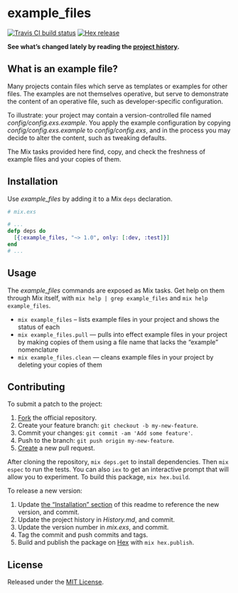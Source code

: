 # example_files

[![Travis CI build status]][Travis-CI-build-status]
[![Hex release]           ][Hex-release]

**See what’s changed lately by reading the [project history][project-history].**

## What is an example file?

Many projects contain files which serve as templates or examples for other files.
The examples are not themselves operative, but serve to demonstrate the content
of an operative file, such as developer-specific configuration.

To illustrate: your project may contain a version-controlled file named
_config/config.exs.example_. You apply the example configuration by copying
_config/config.exs.example_ to _config/config.exs_, and in the process you may
decide to alter the content, such as tweaking defaults.

The Mix tasks provided here find, copy, and check the freshness of example files
and your copies of them.

## Installation

Use *example_files* by adding it to a Mix `deps` declaration.

```elixir
# mix.exs

# ...
defp deps do
  [{:example_files, "~> 1.0", only: [:dev, :test]}]
end
# ...
```

## Usage

The *example_files* commands are exposed as Mix tasks. Get help on them through
Mix itself, with `mix help | grep example_files` and `mix help example_files`.

* `mix example_files` – lists example files in your project and shows the status
of each
* `mix example_files.pull` — pulls into effect example files in your project by
  making copies of them using a file name that lacks the “example” nomenclature
* `mix example_files.clean` — cleans example files in your project by deleting
  your copies of them

## Contributing

To submit a patch to the project:

1. [Fork][fork-project] the official repository.
2. Create your feature branch: `git checkout -b my-new-feature`.
3. Commit your changes: `git commit -am 'Add some feature'`.
4. Push to the branch: `git push origin my-new-feature`.
5. [Create][compare-project-branches] a new pull request.

After cloning the repository, `mix deps.get` to install dependencies. Then
`mix espec` to run the tests. You can also `iex` to get an interactive prompt
that will allow you to experiment. To build this package, `mix hex.build`.

To release a new version:

1. Update [the “Installation” section](#installation) of this readme to reference
   the new version, and commit.
2. Update the project history in _History.md_, and commit.
3. Update the version number in _mix.exs_, and commit.
4. Tag the commit and push commits and tags.
5. Build and publish the package on [Hex](Hex-release) with `mix hex.publish`.

## License

Released under the [MIT License][MIT-License].

[Travis CI build status]: https://secure.travis-ci.org/njonsson/example_files.svg?branch=master
[Hex release]:            https://img.shields.io/hexpm/v/example_files.svg

[Travis-CI-build-status]:   http://travis-ci.org/njonsson/example_files                      "Travis CI build status for ‘example_files’"
[Hex-release]:              https://hex.pm/packages/example_files                            "Hex release of ‘example_files’"
[project-history]:          https://github.com/njonsson/example_files/blob/master/History.md "‘example_files’ project history"
[fork-project]:             https://github.com/njonsson/example_files/fork                   "Fork the official repository of ‘example_files’"
[compare-project-branches]: https://github.com/njonsson/example_files/compare                "Compare branches of ‘example_files’ repositories"
[MIT-License]:              http://github.com/njonsson/example_files/blob/master/License.md  "MIT License claim for ‘example_files’"
